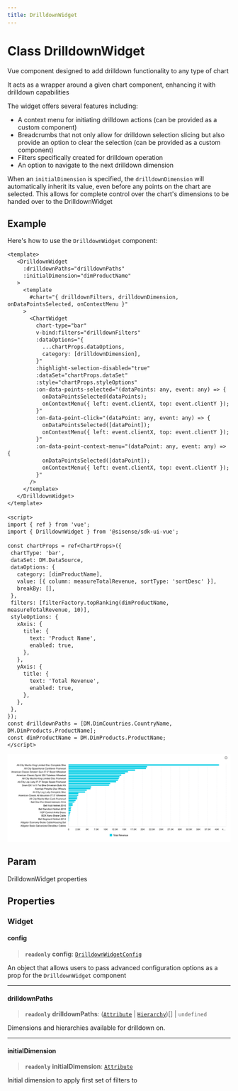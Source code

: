 ```yaml
---
title: DrilldownWidget
---
```


# Class DrilldownWidget

Vue component designed to add drilldown functionality to any type of chart

It acts as a wrapper around a given chart component, enhancing it with drilldown capabilities

The widget offers several features including:
- A context menu for initiating drilldown actions (can be provided as a custom component)
- Breadcrumbs that not only allow for drilldown selection slicing but also
provide an option to clear the selection (can be provided as a custom component)
- Filters specifically created for drilldown operation
- An option to navigate to the next drilldown dimension

When an `initialDimension` is specified, the `drilldownDimension` will automatically inherit its value,
even before any points on the chart are selected.
This allows for complete control over the chart's dimensions to be handed over to the DrilldownWidget

## Example

Here's how to use the `DrilldownWidget` component:
```vue
<template>
   <DrilldownWidget
     :drilldownPaths="drilldownPaths"
     :initialDimension="dimProductName"
   >
     <template
       #chart="{ drilldownFilters, drilldownDimension, onDataPointsSelected, onContextMenu }"
     >
       <ChartWidget
         chart-type="bar"
         v-bind:filters="drilldownFilters"
         :dataOptions="{
           ...chartProps.dataOptions,
           category: [drilldownDimension],
         }"
         :highlight-selection-disabled="true"
         :dataSet="chartProps.dataSet"
         :style="chartProps.styleOptions"
         :on-data-points-selected="(dataPoints: any, event: any) => {
           onDataPointsSelected(dataPoints);
           onContextMenu({ left: event.clientX, top: event.clientY });
         }"
         :on-data-point-click="(dataPoint: any, event: any) => {
           onDataPointsSelected([dataPoint]);
           onContextMenu({ left: event.clientX, top: event.clientY });
         }"
         :on-data-point-context-menu="(dataPoint: any, event: any) => {
           onDataPointsSelected([dataPoint]);
           onContextMenu({ left: event.clientX, top: event.clientY });
         }"
       />
     </template>
   </DrilldownWidget>
</template>

<script>
import { ref } from 'vue';
import { DrilldownWidget } from '@sisense/sdk-ui-vue';

const chartProps = ref<ChartProps>({
 chartType: 'bar',
 dataSet: DM.DataSource,
 dataOptions: {
   category: [dimProductName],
   value: [{ column: measureTotalRevenue, sortType: 'sortDesc' }],
   breakBy: [],
 },
 filters: [filterFactory.topRanking(dimProductName, measureTotalRevenue, 10)],
 styleOptions: {
   xAxis: {
     title: {
       text: 'Product Name',
       enabled: true,
     },
   },
   yAxis: {
     title: {
       text: 'Total Revenue',
       enabled: true,
     },
   },
 },
});
const drilldownPaths = [DM.DimCountries.CountryName, DM.DimProducts.ProductName];
const dimProductName = DM.DimProducts.ProductName;
</script>
```
<img src="../../../img/vue-drilldown-widget-example.png" width="800px" />

## Param

DrilldownWidget properties

## Properties

### Widget

#### config

> **`readonly`** **config**: [`DrilldownWidgetConfig`](../type-aliases/type-alias.DrilldownWidgetConfig.md)

An object that allows users to pass advanced configuration options as a prop for the `DrilldownWidget` component

***

#### drilldownPaths

> **`readonly`** **drilldownPaths**: ([`Attribute`](../../sdk-data/interfaces/interface.Attribute.md) \| [`Hierarchy`](../../sdk-ui/interfaces/interface.Hierarchy.md))[] \| `undefined`

Dimensions and hierarchies available for drilldown on.

***

#### initialDimension

> **`readonly`** **initialDimension**: [`Attribute`](../../sdk-data/interfaces/interface.Attribute.md)

Initial dimension to apply first set of filters to
